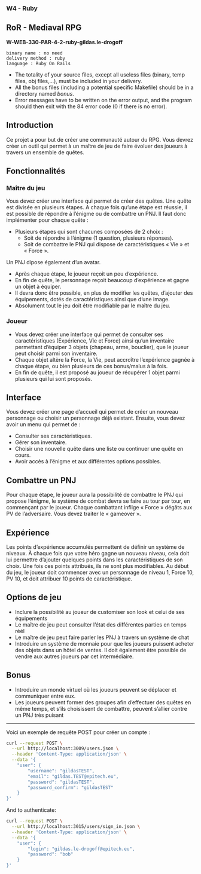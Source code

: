 ### W4 - Ruby

## RoR - Mediaval RPG

**W-WEB-330-PAR-4-2-ruby-gildas.le-drogoff**

```
binary name : no need
delivery method : ruby
language : Ruby On Rails
```

- The totality of your source files, except all useless files (binary, temp files, obj files,...), must be included in your delivery.
- All the bonus files (including a potential specific Makefile) should be in a directory named _bonus_.
- Error messages have to be written on the error output, and the program should then exit with the 84 error code (0 if there is no error).

## Introduction

Ce projet a pour but de créer une communauté autour du RPG. Vous devrez créer un outil qui permet à un maître de jeu de faire évoluer des joueurs à travers un ensemble de quêtes.

## Fonctionnalités

### Maître du jeu

Vous devez créer une interface qui permet de créer des quêtes. Une quête est divisée en plusieurs étapes. A chaque fois qu’une étape est réussie, il est possible de répondre à l’énigme ou de combattre un PNJ. Il faut donc implémenter pour chaque quête :

- Plusieurs étapes qui sont chacunes composées de 2 choix :
  - Soit de répondre à l’énigme (1 question, plusieurs réponses).
  - Soit de combattre le PNJ qui dispose de caractéristiques « Vie » et « Force ».

Un PNJ dipose également d’un avatar.

- Après chaque étape, le joueur reçoit un peu d’expérience. 
- En fin de quête, le personnage reçoit beaucoup d’expérience et gagne un objet à équiper. 
- Il devra donc être possible, en plus de modifier les quêtes, d’ajouter des équipements, dotés de caractéristiques ainsi que d’une image. 
- Absolument tout le jeu doit être modifiable par le maître du jeu.

### Joueur

- Vous devez créer une interface qui permet de consulter ses caractéristiques (Expérience, Vie et Force) ainsi qu’un inventaire permettant d’équiper 3 objets (chapeau, arme, bouclier), que le joueur peut choisir parmi son inventaire. 
- Chaque objet altère la Force, la Vie, peut accroître l’expérience gagnée à chaque étape, ou bien plusieurs de ces bonus/malus à la fois. 
- En fin de quête, il est proposé au joueur de récupérer 1 objet parmi plusieurs qui lui sont proposés.

## Interface

Vous devez créer une page d’accueil qui permet de créer un nouveau personnage ou choisir un personnage déjà existant. Ensuite, vous devez avoir un menu qui permet de :

- Consulter ses caractéristiques.
- Gérer son inventaire.
- Choisir une nouvelle quête dans une liste ou continuer une quête en cours.
- Avoir accès à l’énigme et aux différentes options possibles.

## Combattre un PNJ

Pour chaque étape, le joueur aura la possibilité de combattre le PNJ qui propose l’énigme, le système de combat devra se faire au tour par tour, en commençant par le joueur. Chaque combattant inflige « Force » dégâts aux PV de l’adversaire. Vous devez traiter le « gameover ».

## Expérience

Les points d’expérience accumulés permettent de définir un système de niveaux. À chaque fois que votre héro gagne un nouveau niveau, cela doit lui permettre d’ajouter quelques points dans les caractéristiques de son choix. Une fois ces points attribués, ils ne sont plus modifiables. Au début du jeu, le joueur doit commencer avec un personnage de niveau 1, Force 10, PV 10, et doit attribuer 10 points de caractéristique.

## Options de jeu

- Inclure la possibilité au joueur de customiser son look et celui de ses équipements
- Le maître de jeu peut consulter l’état des différentes parties en temps réél
- Le maître de jeu peut faire parler les PNJ à travers un système de chat
- Introduire un système de monnaie pour que les joueurs puissent acheter des objets dans un hôtel de ventes. Il doit également être possible de vendre aux autres joueurs par cet intermédiaire.

## Bonus

- Introduire un monde virtuel où les joueurs peuvent se déplacer et communiquer entre eux.
- Les joueurs peuvent former des groupes afin d’effectuer des quêtes en même temps, et s’ils choisissent de combattre, peuvent s’allier contre un PNJ très puisant

---

Voici un exemple de requête POST pour créer un compte :

```sh
curl --request POST \
  --url http://localhost:3009/users.json \
  --header 'Content-Type: application/json' \
  --data '{
	"user": {
		"username": "gildasTEST",
		"email": "gildas.TEST@epitech.eu",
		"password": "gildasTEST",
		"password_confirm": "gildasTEST"
	}
}'
```

And to authenticate:
```sh
curl --request POST \
  --url http://localhost:3015/users/sign_in.json \
  --header 'Content-Type: application/json' \
  --data '{
	"user": {
		"login": "gildas.le-drogoff@epitech.eu",
		"password": "bob"
	}
}'
```